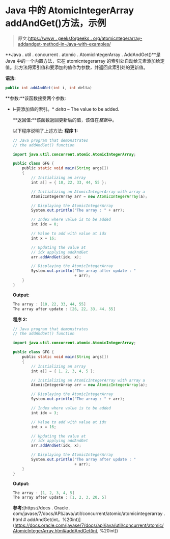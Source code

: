 # Java 中的 AtomicIntegerArray addAndGet()方法，示例

> 原文:[https://www . geeksforgeeks . org/atomicntegerarray-addandget-method-in-Java-with-examples/](https://www.geeksforgeeks.org/atomicintegerarray-addandget-method-in-java-with-examples/)

**Java . util . concurrent . atomic . AtomicIntegerArray . AddAndGet()**是 Java 中的一个内置方法，它在 atomicntegerarray 的索引处自动给元素添加给定值。此方法将索引值和要添加的值作为参数，并返回此索引处的更新值。

**语法:**

```java
public int addAndGet(int i, int delta)

```

**参数:**该函数接受两个参数:

*   *I*–要添加值的索引。*   *delta* – The value to be added.

    **返回值:**该函数返回更新后的值，该值在*整数*中。

    以下程序说明了上述方法:
    **程序 1:**

    ```java
    // Java program that demonstrates
    // the addAndGet() function

    import java.util.concurrent.atomic.AtomicIntegerArray;

    public class GFG {
        public static void main(String args[])
        {
            // Initializing an array
            int a[] = { 10, 22, 33, 44, 55 };

            // Initializing an AtomicIntegerArray with array a
            AtomicIntegerArray arr = new AtomicIntegerArray(a);

            // Displaying the AtomicIntegerArray
            System.out.println("The array : " + arr);

            // Index where value is to be added
            int idx = 0;

            // Value to add with value at idx
            int x = 16;

            // Updating the value at
            // idx applying addAndGet
            arr.addAndGet(idx, x);

            // Displaying the AtomicIntegerArray
            System.out.println("The array after update : "
                               + arr);
        }
    }
    ```

    **Output:**

    ```java
    The array : [10, 22, 33, 44, 55]
    The array after update : [26, 22, 33, 44, 55]

    ```

    **程序 2:**

    ```java
    // Java program that demonstrates
    // the addAndGet() function

    import java.util.concurrent.atomic.AtomicIntegerArray;

    public class GFG {
        public static void main(String args[])
        {
            // Initializing an array
            int a[] = { 1, 2, 3, 4, 5 };

            // Initializing an AtomicIntegerArray with array a
            AtomicIntegerArray arr = new AtomicIntegerArray(a);

            // Displaying the AtomicIntegerArray
            System.out.println("The array : " + arr);

            // Index where value is to be added
            int idx = 3;

            // Value to add with value at idx
            int x = 16;

            // Updating the value at
            // idx applying addAndGet
            arr.addAndGet(idx, x);

            // Displaying the AtomicIntegerArray
            System.out.println("The array after update : "
                               + arr);
        }
    }
    ```

    **Output:**

    ```java
    The array : [1, 2, 3, 4, 5]
    The array after update : [1, 2, 3, 20, 5]

    ```

    **参考:**[https://docs . Oracle . com/javase/7/docs/API/Java/util/concurrent/atomic/atomicintegerarray . html # addAndGet(int，%20int)](https://docs.oracle.com/javase/7/docs/api/java/util/concurrent/atomic/AtomicIntegerArray.html#addAndGet(int, %20int))